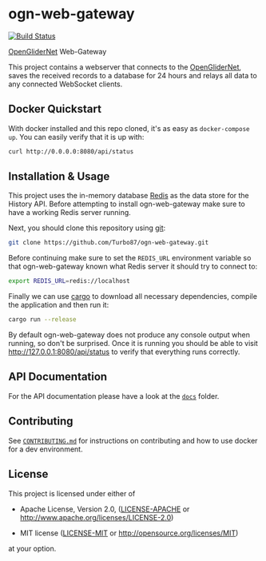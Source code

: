 ogn-web-gateway
==============================================================================


[![Build Status](https://travis-ci.org/Turbo87/ogn-web-gateway.svg?branch=master)](https://travis-ci.org/Turbo87/ogn-web-gateway)

[OpenGliderNet] Web-Gateway

[OpenGliderNet]: http://wiki.glidernet.org/

This project contains a webserver that connects to the [OpenGliderNet],
saves the received records to a database for 24 hours and relays all data to
any connected WebSocket clients.

Docker Quickstart
------------------------------------------------------------------------------

With docker installed and this repo cloned, it's as easy as
`docker-compose up`. You can easily verify that it is up with:
```bash
curl http://0.0.0.0:8080/api/status
```

Installation & Usage
------------------------------------------------------------------------------

This project uses the in-memory database [Redis] as the data store for
the History API. Before attempting to install ogn-web-gateway make sure to
have a working Redis server running.

Next, you should clone this repository using [git]:

```bash
git clone https://github.com/Turbo87/ogn-web-gateway.git
```

Before continuing make sure to set the `REDIS_URL` environment variable so
that ogn-web-gateway known what Redis server it should try to connect to:

```bash
export REDIS_URL=redis://localhost
```

Finally we can use [cargo] to download all necessary dependencies, compile the
application and then run it:

```bash
cargo run --release
```

By default ogn-web-gateway does not produce any console output when running,
so don't be surprised. Once it is running you should be able to visit
<http://127.0.0.1:8080/api/status> to verify that everything runs correctly.

[Redis]: https://redis.io/
[git]: https://git-scm.com/
[cargo]: https://doc.rust-lang.org/cargo/

API Documentation
------------------------------------------------------------------------------

For the API documentation please have a look at the [`docs`](docs) folder.  

Contributing
------------------------------------------------------------------------------

See [`CONTRIBUTING.md`](CONTRIBUTING.md) for instructions on contributing
and how to use docker for a dev environment.

License
------------------------------------------------------------------------------

This project is licensed under either of

 - Apache License, Version 2.0, ([LICENSE-APACHE](LICENSE-APACHE) or
   <http://www.apache.org/licenses/LICENSE-2.0>)

 - MIT license ([LICENSE-MIT](LICENSE-MIT) or
   <http://opensource.org/licenses/MIT>)

at your option.

